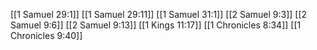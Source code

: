 [[1 Samuel 29:1]]
[[1 Samuel 29:11]]
[[1 Samuel 31:1]]
[[2 Samuel 9:3]]
[[2 Samuel 9:6]]
[[2 Samuel 9:13]]
[[1 Kings 11:17]]
[[1 Chronicles 8:34]]
[[1 Chronicles 9:40]]
